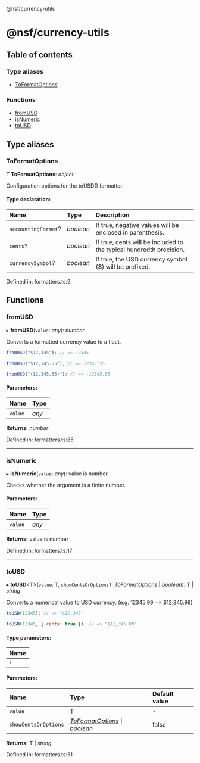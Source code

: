 @nsf/currency-utils

# @nsf/currency-utils

## Table of contents

### Type aliases

- [ToFormatOptions](README.md#toformatoptions)

### Functions

- [fromUSD](README.md#fromusd)
- [isNumeric](README.md#isnumeric)
- [toUSD](README.md#tousd)

## Type aliases

### ToFormatOptions

Ƭ **ToFormatOptions**: *object*

Configuration options for the toUSD() formatter.

#### Type declaration:

Name | Type | Description |
:------ | :------ | :------ |
`accountingFormat`? | *boolean* | If true, negative values will be enclosed in parenthesis.   |
`cents`? | *boolean* | If true, cents will be included to the typical hundredth precision.   |
`currencySymbol`? | *boolean* | If true, the USD currency symbol ($) will be prefixed.   |

Defined in: formatters.ts:2

## Functions

### fromUSD

▸ **fromUSD**(`value`: *any*): *number*

Converts a formatted currency value to a float.

```javascript
fromUSD("$12,345"); // => 12345

fromUSD("$12,345.55"); // => 12345.55

fromUSD("(12,345.55)"); // => -12345.55
```

#### Parameters:

Name | Type |
:------ | :------ |
`value` | *any* |

**Returns:** *number*

Defined in: formatters.ts:85

___

### isNumeric

▸ **isNumeric**(`value`: *any*): value is number

Checks whether the argument is a finite number.

#### Parameters:

Name | Type |
:------ | :------ |
`value` | *any* |

**Returns:** value is number

Defined in: formatters.ts:17

___

### toUSD

▸ **toUSD**<T\>(`value`: T, `showCentsOrOptions?`: [*ToFormatOptions*](README.md#toformatoptions) \| *boolean*): T \| *string*

Converts a numerical value to USD currency. (e.g. 12345.99 ==> $12,345.99)

```javascript
toUSD(12345); // => "$12,345"

toUSD(12345, { cents: true }); // => "$12,345.00"
```

#### Type parameters:

Name |
:------ |
`T` |

#### Parameters:

Name | Type | Default value |
:------ | :------ | :------ |
`value` | T | - |
`showCentsOrOptions` | [*ToFormatOptions*](README.md#toformatoptions) \| *boolean* | false |

**Returns:** T \| *string*

Defined in: formatters.ts:31
